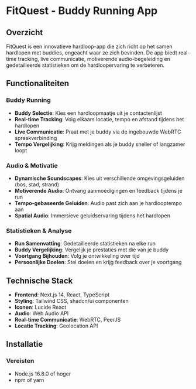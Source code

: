 
# FitQuest - Buddy Running App

## Overzicht

FitQuest is een innovatieve hardloop-app die zich richt op het samen hardlopen met buddies, ongeacht waar ze zich bevinden. De app biedt real-time tracking, live communicatie, motiverende audio-begeleiding en gedetailleerde statistieken om de hardloopervaring te verbeteren.

## Functionaliteiten

### Buddy Running
- **Buddy Selectie**: Kies een hardloopmaatje uit je contactenlijst
- **Real-time Tracking**: Volg elkaars locatie, tempo en afstand tijdens het hardlopen
- **Live Communicatie**: Praat met je buddy via de ingebouwde WebRTC spraakverbinding
- **Tempo Vergelijking**: Krijg meldingen als je buddy sneller of langzamer loopt

### Audio & Motivatie
- **Dynamische Soundscapes**: Kies uit verschillende omgevingsgeluiden (bos, stad, strand)
- **Motiverende Audio**: Ontvang aanmoedigingen en feedback tijdens je run
- **Tempo-gebaseerde Geluiden**: Audio past zich aan je hardlooptempo aan
- **Spatial Audio**: Immersieve geluidservaring tijdens het hardlopen

### Statistieken & Analyse
- **Run Samenvatting**: Gedetailleerde statistieken na elke run
- **Buddy Vergelijking**: Vergelijk je prestaties met die van je buddy
- **Voortgang Bijhouden**: Volg je ontwikkeling over tijd
- **Persoonlijke Doelen**: Stel doelen en krijg feedback over je voortgang

## Technische Stack

- **Frontend**: Next.js 14, React, TypeScript
- **Styling**: Tailwind CSS, shadcn/ui componenten
- **Iconen**: Lucide React
- **Audio**: Web Audio API
- **Real-time Communicatie**: WebRTC, PeerJS
- **Locatie Tracking**: Geolocation API

## Installatie

### Vereisten
- Node.js 16.8.0 of hoger
- npm of yarn
